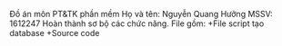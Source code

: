 Đồ án môn PT&TK phần mềm
Họ và tên: Nguyễn Quang Hưởng
MSSV: 1612247
Hoàn thành sơ bộ các chức năng.
File gồm:
+File script tạo database
+Source code
